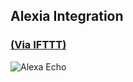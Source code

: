 ## Alexia Integration
### [(Via IFTTT)](https://ifttt.com/applets/46321081d-if-you-say-alexa-trigger-lights-on-then-make-a-web-request/edit)

![Alexa Echo](http://www.geeky-gadgets.com/wp-content/uploads/2016/04/2-8.jpg) <!-- .element style="width:400px"  -->